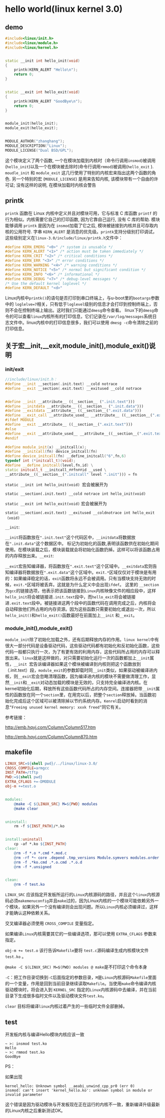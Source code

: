 # hello world(linux kernel 3.0)

## demo

```cpp
#include<linux/init.h>
#include<linux/module.h>
#include<linux/kernel.h>


static __init int hello_init(void)
{
    printk(KERN_ALERT "Hello\n");
    return 0;
}


static __exit int hello_exit(void)
{
    printk(KERN_ALERT "GoodBye\n");
    return 0;
}


module_init(hello_init);
module_exit(hello_exit);


MODULE_AUTHOR("zhanghang");
MODULE_DESCRIPTION("Linux");
MODULE_LICENSE("Dual BSD/GPL");
```

这个模块定义了两个函数, 一个在模块加载到内核时（命令行调用`insmod`)被调用(`hello_init`)以及一个在模块被去除时(命令行调用`rmmod`)被调用(`hello_exit` ). `moudle_init` 和 `module_exit` 这几行使用了特别的内核宏来指出这两个函数的角色. 另一个特别的宏 (`MODULE_LICENSE`) 是用来告知内核, 该模块带有一个自由的许可证; 没有这样的说明, 在模块加载时内核会警告



## printk

`printk` 函数在 Linux 内核中定义并且对模块可用，它与标准 C 库函数 `printf` 的行为相似。内核需要它自己的打印函数, 因为它靠自己运行, 没有 C 库的帮助. 模块能够调用 `printk` 是因为在 `insmod`加载了它之后, 模块被链接到内核并且可存取内核的公用符号. 字串 `KERN_ALERT` 是消息的优先级。`printk`支持分级别打印调试，这些级别定义在`linux-3.0/include/linux/printk.h`文件中：



```cpp
#define KERN_EMERG "<0>" /* system is unusable */
#define KERN_ALERT "<1>" /* action must be taken immediately */
#define KERN_CRIT "<2>" /* critical conditions */
#define KERN_ERR "<3>" /* error conditions */
#define KERN_WARNING "<4>" /* warning conditions */
#define KERN_NOTICE "<5>" /* normal but significant condition */
#define KERN_INFO "<6>" /* informational */
#define KERN_DEBUG "<7>" /* debug-level messages */
/* Use the default kernel loglevel */
#define KERN_DEFAULT "<d>"
```

Linux内核中`printk()`的语句是否打印到串口终端上，与u-boot里的`bootargs`参数中的 `loglelve=7`相关，只有低于`loglevel`级别的信息才会打印到控制终端上，否则不会在控制终端上输出。这时我们只能通过`dmesg`命令查看。 linux下的`dmesg`命令的可以查看`linux`内核所有的打印信息，它们记录在`/var/log/messages`系统日志文件中。linux内核中的打印信息很多，我们可以使用 `dmesg -c`命令清除之前的打印信息。



## 关于宏__init,__exit,module_init(),module_exit()说明



### init/exit

```cpp
//include/linux/init.h：
#define __init __section(.init.text) __cold notrace
#define __exit __section(.exit.text) __exitused __cold notrace


#define __init __attribute__ ((__section__ (".init.text")))
#define __initdata __attribute__ ((__section__ (".init.data")))
#define __exitdata __attribute__ ((__section__(".exit.data")))
#define __exit_call __attribute_used__ __attribute__ ((__section__(".exitcall.exit")))
#ifdef MODULE
#define __exit __attribute__ ((__section__(".exit.text")))
#else
#define __exit __attribute_used__ __attribute__((__section__(".exit.text")))
#endif

#define module_init(x) __initcall(x);
#define __initcall(fn) device_initcall(fn)
#define device_initcall(fn) __define_initcall("6",fn,6)
typedef int (*initcall_t)(void);
#define __define_initcall(level,fn,id) \
static initcall_t __initcall_##fn##id __used \
__attribute__((__section__(".initcall" level ".init"))) = fn
```

`static __init int hello_init(void) `宏会被展开为 

`static __section(.init.text) __cold notrace int hello_init(void)`

`static __exit int hello_exit(void)` 宏会被展开为 

`static __section(.exit.text) __exitused __coldnotrace int hello_exit（void)`

`__init`:     

`__init`将函数放在`".init.text"`这个代码区中，`__initdata`将数据放在`".init.data"`这个数据区中。 标记为初始化的函数,表明该函数供在初始化期间使用。在模块装载之后，模块装载就会将初始化函数扔掉。这样可以将该函数占用的内存释放出来。`__exit`: 

`__exit`宏告知编译器，将函数放在`".exit.text"`这个区域中。`__exitdata`宏则告知编译器将数据放在`".exit.data"`这个区域中。`exit.*`区域仅仅对于模块是有用的：如果编译稳定的话，`exit`函数将永远不会被调用。只有当模块支持无效的时候，`exit.*`区域将被丢弃。这就是为什么定义中会出现`ifdef`。
     这里的 `__section` 为`gcc`的链接选项，他表示把该函数链接到`Linux`内核映像文件的相应段中，这样`hello_init`将会被链接进`.init.text`段中，而`hello_exit`将会被链接进`.exit.text`段中。被链接进这两个段中的函数代码在调用完成之后，内核将会自动释放他们所占用的内存资源。因为这些函数只需要初始化或退出一次，所以`hello_init()`和`hello_exit()`函数最好在前面加上`__init` 和`__exit`。



### module_init(),module_exit()

`module_init`除了初始化加载之外，还有后期释放内存的作用。`linux kernel`中有很大一部分代码是设备驱动代码，这些驱动代码都有初始化和反初始化函数，这些代码一般都只执行一次，为了有更有效的利用内存，这些代码所占用的内存可以释放出来。`linux`就是这样做的，对只需要初始化运行一次的函数都加上`__init`属性，`__init `宏告诉编译器如果这个模块被编译到内核则把这个函数放到（.init.text）段，`module_exit`的参数卸载时同`__init`类似，如果驱动被编译进内核，则`__exit`宏会忽略清理函数，因为编译进内核的模块不需要做清理工作，显然`__init`和`__exit`对动态加载的模块是无效的，只支持完全编译进内核。在kernel初始化后期，释放所有这些函数代码所占的内存空间。连接器把带`__init`属性的函数放在同一个`section`里，在用完以后，把整个`section`释放掉。当函数初始化完成后这个区域可以被清除掉以节约系统内存。`Kenrel`启动时看到的消息`“Freeing unused kernel memory: xxxk freed”`同它有关。

参考链接： 

http://emb.hqyj.com/Column/Column517.htm

http://emb.hqyj.com/Column/Column870.htm



## makefile

```Makefile
LINUX_SRC=${shell pwd}/../linux/linux-3.0/
CROSS_COMPILE=armgcc
INST_PATH=/tftp
PWD:=${shell pwd}
EXTRA_CFLAGS +=-DMODULE
obj-m +=test.o


modules:
    @make -C ${LINUX_SRC} M=${PWD} modules
    @make clear


uninstall:
    rm -f ${INST_PATH}/*.ko


install:uninstall
    cp -af *.ko ${INST_PATH}
clear:
    @rm -f *.o *.cmd *.mod.c
    @rm -rf *~ core .depend .tmp_versions Module.symvers modules.order -f
    @rm -f .*ko.cmd .*.o.cmd .*.o.d
    @rm -f *.unsigned


clean:
    @rm -f test.ko
```

`LINUX_SRC` 应该指定开发板所运行的`Linux`内核源码的路径，并且这个`linux`内核源码必须`makemenuconfig`并且`make`过的，因为Linux内核的一个模块可能依赖另外一个模块，如果另外一个没有编译则会出现问题。所以`Linux`内核必须编译过，这样才能确认这种依赖关系。     

交叉编译器必须使用 `CROSS_COMPILE` 变量指定。     

如果编译`Linux`内核需要其它的一些编译选项，那可以使用 `EXTRA_CFLAGS` 参数来指定。     

`obj-m += test.o` 该行告诉`Makefile`要将 `test.c`源码编译生成内核模块文件`test.ko` 。     

`@make -C $(LINUX_SRC) M=$(PWD) modules @ make`是不打印这个命令本身 

`-C`：把工作目录切换到`-C`后面指定的参数目录，`M`是`Linux`内核源码`Makefile`里面的一个变量，作用是回到当前目录继续读取`Makefile`。当使用`make`命令编译内核驱动模块时，将会进入到 `KERNEL_SRC` 指定的`Linux`内核源码中去编译，并在当前目录下生成很多临时文件以及驱动模块文件`test.ko`。     

`clear` 目标将编译`linux`内核过着产生的一些临时文件全部删掉。

## test

开发板内核与编译Hello模块内核应该一致

```shell
~ >: insmod test.ko
Hello
~ >: rmmod test.ko
GoodBye
```

PS：

如果出现

```shell
kernel_hello: Unknown symbol __aeabi_unwind_cpp_pr0 (err 0)
insmod: can't insert 'kernel_hello.ko': unknown symbol in module or invalid parameter
```



这个错误是因为驱动模块与开发板现在正在运行的内核不一致，重新编译升级最新的Linux内核之后重新测试OK。


